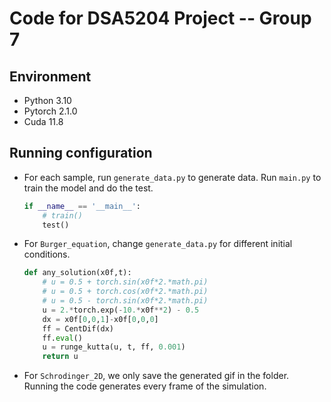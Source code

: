 # Code for DSA5204 Project -- Group 7

## Environment
+ Python 3.10
+ Pytorch 2.1.0
+ Cuda 11.8

## Running configuration
+ For each sample, run `generate_data.py` to generate data. Run `main.py` to train the model and do the test.
    ```python
    if __name__ == '__main__':
        # train()
        test()
    ```
+ For `Burger_equation`, change `generate_data.py` for different initial conditions.
    ```python
    def any_solution(x0f,t):
        # u = 0.5 + torch.sin(x0f*2.*math.pi)
        # u = 0.5 + torch.cos(x0f*2.*math.pi)
        # u = 0.5 - torch.sin(x0f*2.*math.pi)
        u = 2.*torch.exp(-10.*x0f**2) - 0.5
        dx = x0f[0,0,1]-x0f[0,0,0]
        ff = CentDif(dx)
        ff.eval()
        u = runge_kutta(u, t, ff, 0.001)
        return u
    ```
+ For `Schrodinger_2D`, we only save the generated gif in the folder. Running the code generates every frame of the simulation.